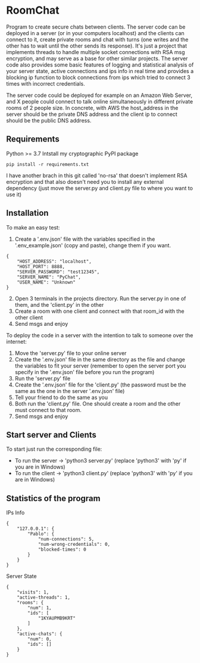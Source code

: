 # RoomChat

Program to create secure chats between clients. The server code can be deployed in a server (or in your computers localhost) and the clients can connect to it, create private rooms and chat with turns (one writes and the other has to wait until the other sends its response). It's just a project that implements threads to handle multiple socket connections with RSA msg encryption, and may serve as a base for other similar projects. The server code also provides some basic features of logging and statistical analysis of your server state, active connections and ips info in real time and provides a blocking ip function to block connections from ips which tried to connect 3 times with incorrect credentials.

The server code could be deployed for example on an Amazon Web Server, and X people could connect to talk online simultaneously in different private rooms of 2 people size. In concrete, with AWS the host_address in the server should be the private DNS address and the client ip to connect should be the public DNS address.

## Requirements
Python >= 3.7
Intstall my cryptographic PyPI package
```
pip install -r requirements.txt
```
I have another brach in this git called 'no-rsa' that doesn't implement RSA encryption and that also doesn't need you to install any external dependency (just move the server.py and client.py file to where you want to use it)

## Installation
To make an easy test:
1. Create a '.env.json' file with the variables specified in the '.env_example.json' (copy and paste), change them if you want.
```
{
    "HOST_ADDRESS": "localhost",
    "HOST_PORT": 8888,
    "SERVER_PASSWORD": "test12345",
    "SERVER_NAME": "PyChat",
    "USER_NAME": "Unknown" 
}
```
2. Open 3 terminals in the projects directory. Run the server.py in one of them, and the 'client.py' in the other
3. Create a room with one client and connect with that room_id with the other client
4. Send msgs and enjoy 

To deploy the code in a server with the intention to talk to someone over the internet:
1. Move the 'server.py' file to your online server
2. Create the '.env.json' file in the same directory as the file and change the variables to fit your server (remember to open the server port you specify in the '.env.json' file before you run the program)
3. Run the 'server.py' file
4. Create the '.env.json' file for the 'client.py' (the password must be the same as the one in the server '.env.json' file)
5. Tell your friend to do the same as you
5. Both run the 'client.py' file. One should create a room and the other must connect to that room.
6. Send msgs and enjoy 

## Start server and Clients
To start just run the corresponding file:
- To run the server -> 'python3 server.py' (replace 'python3' with 'py' if you are in Windows)
- To run the client -> 'python3 client.py' (replace 'python3' with 'py' if you are in Windows)

## Statistics of the program
IPs Info
```
{
    "127.0.0.1": {
        "Pablo": {
            "num-connections": 5,
            "num-wrong-credentials": 0,
            "blocked-times": 0
        }
    }
}
```
Server State
```
{
    "visits": 1,
    "active-threads": 1,
    "rooms": {
        "num": 1,
        "ids": [
            "1KYAUPMB9KRT"
        ]
    },
    "active-chats": {
        "num": 0,
        "ids": []
    }
}
```

